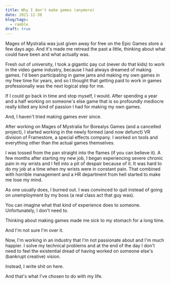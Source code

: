 ```yaml
---
title: Why I don't make games (anymore)
date: 2021-12-30
blog/tags:
  - ramble
draft: true
---
```


Mages of Mystralia was just given away for free on the Epic Games store a few
days ago. And it's made me retread the past a little, thinking about what could
have been and what actually was.

Fresh out of university, I took a gigantic pay cut (never do that kids) to work
in the video game industry, because I had always dreamed of making games. I'd
been participating in game jams and making my own games in my free time for
years, and so I thought that getting paid to work in games professionally was
the next logical step for me.

If I could go back in time and stop myself, I would. After spending a year and a
half working on someone's else game that is so profoundly mediocre really killed
any kind of passion I had for making my own games.

And, I haven't tried making games ever since.

After working on Mages of Mystralia for Borealys Games (and a cancelled
project), I started working in the newly formed (and now defunct) VR division of
Framestore, a special effects company. I worked on tools and everything other
than the actual games themselves.

I was tossed from the pan straight into the flames (if you can believe it). A
few months after starting my new job, I began experiencing severe chronic pain
in my wrists and I fell into a pit of despair because of it. It was hard to do
my job at a time when my wrists were in constant pain. That combined with
horrible management and a HR department from hell started to make me lose my
mind.

As one usually does, I burned out. I was convinced to quit instead of going on
unemployment by my boss (a real class act that guy was).

You can imagine what that kind of experience does to someone. Unfortunately, I
don't need to.

Thinking about making games made me sick to my stomach for a long time.

And I'm not sure I'm over it.

Now, I'm working in an industry that I'm not passionate about and I'm much
happier. I solve my technical problems and at the end of the day I don't need to
feel the existential dread of having worked on someone else's (bankrupt
creative) vision.

Instead, I write shit on here.

And that's what I've chosen to do with my life.
